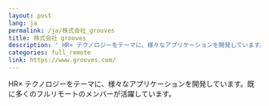 ```yaml
---
layout: post
lang: ja
permalink: /ja/株式会社_grooves
title: 株式会社 grooves
description: ' HR× テクノロジーをテーマに、様々なアプリケーションを開発しています。既に多くのフルリモートのメンバーが活躍しています。 '
categories: full_remote
link: https://www.grooves.com/
---
```


<p>HR× テクノロジーをテーマに、様々なアプリケーションを開発しています。既に多くのフルリモートのメンバーが活躍しています。</p>

